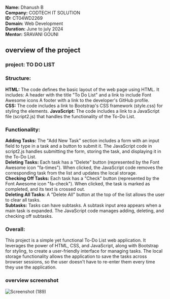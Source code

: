**Name:** Dhanush B                                                                        
**Company:** CODTECH IT SOLUTION                                                                
**ID:** CT04WD2269                                                                          
**Domain:** Web Development                                                               
**Duration:** June to july 2024                                                             
**Mentor:** SRAVANI GOUNI

## overview of the project
### project: TO DO LIST
### Structure:

**HTML:** The code defines the basic layout of the web page using HTML. It includes:
A header with the title "To Do List" and a link to include Font Awesome icons
A footer with a link to the developer's GitHub profile.                                       
**CSS:** The code includes a link to Bootstrap's CSS framework (style.css) for styling the elements. 
                                                                                                      **JavaScript:** The code includes a link to a JavaScript file (script2.js) that handles the functionality of the To-Do List.
                                                                                                      
### Functionality:

**Adding Tasks:**
The "Add New Task" section includes a form with an input field to type in a task and a button to submit it.
The JavaScript code in script2.js handles submitting the form, storing the task, and displaying it in the To-Do List.                                                                        
**Deleting Tasks:**
Each task has a "Delete" button (represented by the Font Awesome icon "fa-times").
When clicked, the JavaScript code removes the corresponding task from the list and updates the local storage.                                                                            
**Checking Off Tasks:**
Each task has a "Check" button (represented by the Font Awesome icon "fa-check").
When clicked, the task is marked as completed, and its text is crossed out.               
**Deleting All Tasks:**
A "Delete All" button at the top of the list allows the user to clear all tasks.        
**Subtasks:**
Tasks can have subtasks. A subtask input area appears when a main task is expanded.
The JavaScript code manages adding, deleting, and checking off subtasks.

### **Overall:**

This project is a simple yet functional To-Do List web application. It leverages the power of HTML, CSS, and JavaScript, along with Bootstrap for styling, to create a user-friendly interface for managing tasks. The local storage functionality allows the application to save the tasks across browser sessions, so the user doesn't have to re-enter them every time they use the application.

### overview screenshot
![Screenshot (189)](https://github.com/dhanush-rgb/CODTECH-TASK-1/assets/145691344/0ded7003-0192-4b8c-a11d-f3b77952cf68)
